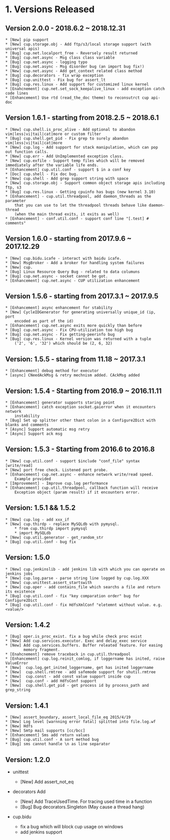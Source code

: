 # 1. Versions Released
## Version 2.0.0 - 2018.6.2 ~ 2018.12.31
	* [New] pip support
	* [New] cup.storage.obj - Add ftp/s3/local storage support (with universal apis)
	* [Bug] cup.net.localport_free - Reversely result returned
	* [Bug] cup.net.async - Msg class class variable 
	* [Bug] cup.net.async - logging typo
	* [Bug] cup.net.async - Msg disorder bug (an import bug fix!)
	* [New] cup.net.async - Add get_context related class method
	* [Bug] cup.decorators - fix wrap exception
	* [Bug] cup.unittest - Fix bug for assert_lt
	* [Bug] cup.res.linux - Add support for customized linux kernel
	* [Enahcnement] cup.net.set_sock_keepalive_linux - add exception catch code lines
	* [Enhancement] Use rtd (read_the_doc theme) to reconsutrct cup api-doc

## Version 1.6.1 - starting from 2018.2.5 ~ 2018.6.1
	* [New] cup.shell.is_proc_alive - Add optional to abandon vim|less|vi|tail|cat|more or custom filter	
	* [Bug] cup.shell.get_pid - Fix grep to surely abandon vim|less|vi|tail|cat|more 
	* [New] cup.log - Add support for stack manipulation, which can pop out function calls.
	* [New] cup.err - Add UnImplemented exception class.
	* [New] cup.exfile - Support temp files which will be removed immediately after the variable life ends.
	* [Enhancement] cup.util.conf - support $ in a conf key
	* [Doc] cup.shell - Fix doc bug. 
	* [New] cup.shell - Add grep support string with space
	* [New] cup.storage.obj - Support common object storage apis including ftp, s3
	* [Bug] cup.res.linux - Getting cpuinfo has bugs (new kernel 3.10)
	* [Enhancement] - cup.util.threadpool, add daemon_threads as the parameter
		that you can use to let the threadpool threads behave like daemon-thread
		(when the main thread exits, it exits as well)
	* [Enhancement] - conf.util.conf - support conf line "[.test] # comments" 

## Version 1.6.0 - starting from 2017.9.6 ~ 2017.12.29
	* [New] cup.bidu.icafe - interact with baidu icafe.
	* [New] MsgBroker - Add a broker for handling system failures
	* [New] cup.
	* [Bug] Linux Resource Query Bug - related to data columuns
	* [Bug] cup.net.async - socket cannot be got.
	* [Enhancement] cup.net.async - CUP utilization enhancement

## Version 1.5.6 - starting from  2017.3.1 ~ 2017.9.5
	* [Enhancement] async enhancement for stability
	* [New] CycleIDGenerator for generating universally unique_id (ip, port
		encoded as part of the id)
	* [Enhancement] cup.net.async exits more quickly than before
	* [Bug] cup.net.async - Fix CPU-utilization too high bug
	* [Bug] cup.net.async - Fix getting-peerinfo bug
	* [Bug] cup.res.linux - Kernel version was returned with a tuple
		('2', '6', '32') which should be (2, 6, 32)

## Version: 1.5.5 - staring from 11.18 ~ 2017.3.1
	* [Enhancement] debug method for executor
	* [async] CNeedAckMsg & retry mechnism added. CAckMsg added

## Version: 1.5.4 - Starting from 2016.9 ~ 2016.11.11
	* [Enhancement] generator supports staring point
	* [Enhancement] catch exception socket.gaierror when it encounters network
		instability
	* [Bug] Set up splitter other thant colon in a Configure2Dict with blanks and comments 
	* [Async] Support automatic msg retry
	* [Async] Support ack msg

## Version: 1.5.3 - Starting from 2016.6 to 2016.8
	* [New] cup.util.conf - support $include "conf_file" syntax [write/read]
	* [New] port free check. Listened port probe.
	* [Enhancement] cup.net.async - enhance network write/read speed. 
		Example provided
	* [Improvement] - Improve cup.log performance
	* [Enhancement] cup.util.threadpool, callback function will receive
		Exception object (param result) if it encounters error.

## Version: 1.5.1 && 1.5.2
	* [New] cup.log - add xxx_if 
	* [New] cup.thirdp - replace MySQLdb with pymysql. 
		* from cup.thirdp import pymysql
		* import MySQLdb
	* [New] cup.util.generator - get_random_str
	* [Bug] cup.util.conf - bug fix

## Version: 1.5.0
	* [New] cup.jenkinslib - add jenkins lib with which you can operate on jenkins jobs
	* [New] cup.log.parse - parse string line logged by cup.log.XXX
	* [New] cup.unittest.assert_startswith
	* [New] cup.oper - add contains_file which searchs a file and return its existence
	* [Bug] cup.util.conf - fix "key comparation order" bug for Configure2Dict
	* [Bug] cup.util.conf - fix HdfsXmlConf "eletemnt without value. e.g. <value/>

## Version: 1.4.2
	* [Bug] oper.is_proc_exist. fix a bug while check proc exist
	* [New] Add cup.services.executor. Exec and delay_exec service
	* [New] Add cup.services.buffers. Buffer releated feature. For easing
		    memory fragment.	
	* [Enahcnement] remove traceback in cup.util.threadpool
	* [Enhancement] cup.log.reinit_comlog, if loggername has inited, raise
	ValueError
    * [New]  cup.log.get_inited_loggername, get has inited loggername
	* [New]  cup.shell.rmtree - add safemode support for shutil.rmtree
	* [New]  cup.const - add const value support inside cup
	* [New]  cup.conf - add HdfsConf support
	* [New]  cup.shell.get_pid - get process id by process_path and grep_string

## Version: 1.4.1
	* [New] assert_boundary, assert_local_file_eq 2015/4/19
	* [New] Log level [warnning error fatal] splitted into file.log.wf
	* [New] Hdfs
	* [New] Smtp mail supports [cc/bcc]
	* [Enhancement] Sms add return values
	* [Bug] cup.util.conf - A sort method bug
	* [Bug] sms cannot handle \n as line separator
	
## Version: 1.2.0
 - unittest  
	* [New] Add assert_not_eq
 - decorators Add 
	* [New] Add TraceUsedTime. For tracing used time in a function
	* [Bug] Bug decorators.Singleton (May cause a thread hang)

 - cup.bidu
	* fix a bug which will block cup usage on windows
	* add jenkins support
